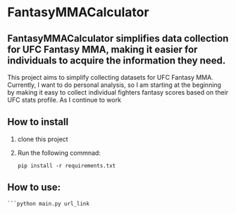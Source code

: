 # FantasyMMACalculator

## FantasyMMACalculator simplifies data collection for UFC Fantasy MMA, making it easier for individuals to acquire the information they need.

This project aims to simplify collecting datasets for UFC Fantasy MMA. Currently, I want to do personal analysis, so I am starting at the beginning by making it easy to collect individual fighters fantasy scores based on their UFC stats profile. As I continue to work 


## How to install
1. clone this project
2. Run the following commnad:
    
    ```pip install -r requirements.txt```

## How to use:
    
    ```python main.py url_link


